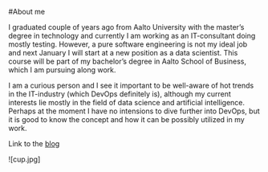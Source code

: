 #About me

I graduated couple of years ago from Aalto University with the master’s degree in technology and currently I am working as an IT-consultant doing mostly testing. However, a pure software engineering is not my ideal job and next January I will start at a new position as a data scientist. This course will be part of my bachelor’s degree in Aalto School of Business, which I am pursuing along work.

I am a curious person and I see it important to be well-aware of hot trends in the IT-industry (which DevOps definitely is), although my current interests lie mostly in the field of data science and artificial intelligence. Perhaps at the moment I have no intensions to dive further into DevOps, but it is good to know the concept and how it can be possibly utilized in my work.

Link to the [blog](diary-077.md)

![cup.jpg]